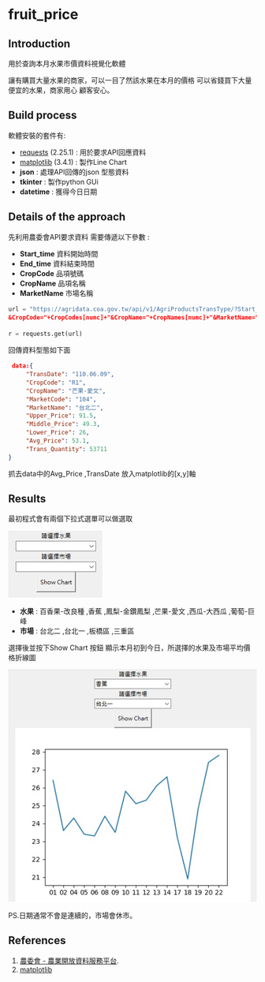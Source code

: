 # fruit_price

## Introduction
用於查詢本月水果市價資料視覺化軟體

讓有購買大量水果的商家，可以一目了然該水果在本月的價格
可以省錢買下大量便宜的水果，商家用心 顧客安心。

## Build process
軟體安裝的套件有:
* [requests](https://pypi.org/project/requests/) (2.25.1) : 用於要求API回應資料
* [matplotlib](https://pypi.org/project/matplotlib/) (3.4.1) : 製作Line Chart
* **json** : 處理API回傳的json 型態資料
* **tkinter** : 製作python GUi
* **datetime** : 獲得今日日期

## Details of the approach
先利用農委會API要求資料
需要傳遞以下參數 : 
* **Start_time** 資料開始時間
* **End_time**  資料結束時間
* **CropCode**  品項號碼
* **CropName**  品項名稱
* **MarketName**  市場名稱
```python
url = "https://agridata.coa.gov.tw/api/v1/AgriProductsTransType/?Start_time=110."+month+".01&End_time=110."+month+"."+day+"
&CropCode="+CropCodes[numc]+"&CropName="+CropNames[numc]+"&MarketName="+MarketNames[numm]

r = requests.get(url)
```
回傳資料型態如下面
```json
 data:{
     "TransDate": "110.06.09",
     "CropCode": "R1",
     "CropName": "芒果-愛文",
     "MarketCode": "104",
     "MarketName": "台北二",
     "Upper_Price": 91.5,
     "Middle_Price": 49.3,
     "Lower_Price": 26,
     "Avg_Price": 53.1,
     "Trans_Quantity": 53711
}
```
抓去data中的Avg_Price ,TransDate
放入matplotlib的[x,y]軸

## Results
最初程式會有兩個下拉式選單可以做選取

![image](https://github.com/yachen9991/fruit_price/blob/main/img/combobox.jpg)

* **水果** : 百香果-改良種 ,香蕉 ,鳳梨-金鑽鳳梨 ,芒果-愛文 ,西瓜-大西瓜 ,葡萄-巨峰
* **市場** : 台北二 ,台北一 ,板橋區 ,三重區

選擇後並按下Show Chart 按鈕
顯示本月初到今日，所選擇的水果及市場平均價格折線圖

![image](https://github.com/yachen9991/fruit_price/blob/main/img/result2.jpg)

PS.日期通常不會是連續的，市場會休市。
## References
1. [農委會 - 農業開放資料服務平台](https://agridata.coa.gov.tw/api.aspx#operations-tag-%E4%BA%A4%E6%98%93%E8%A1%8C%E6%83%85).
1. [matplotlib](https://matplotlib.org/)
